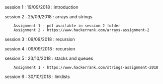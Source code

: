 session 1 : 19/09/2018 : introduction

session 2 : 25/09/2018 : arrays and strings 

		Assignment 1 - pdf available in session 2 folder
		Assignment 2 - https://www.hackerrank.com/arrays-assignment-2

session 3 : 09/09/2018 : recursion	
 
session 4 : 09/09/2018 : recursion

session 5 : 23/10/2018 : stacks and queues 

		Assignment 1 - https://www.hackerrank.com/strings-assignment-2018

session 6 : 30/10/2018	: linklists

